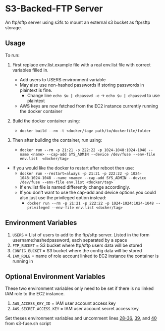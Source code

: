 # S3-Backed-FTP Server

An ftp/sftp server using s3fs to mount an external s3 bucket as ftp/sftp storage.

## Usage

To run:

1. First replace env.list.example file with a real env.list file with correct variables filled in.
	- Add users to USERS environment variable
  	- May also use non-hashed passwords if storing passwords in plaintext is fine.
  		- Change line ` echo $u | chpasswd -e ` -> ` echo $u | chpasswd ` to use plaintext
	- AWS keys are now fetched from the EC2 instance currently running the docker container  
	
2. Build the docker container using:

	- ``` docker build --rm -t <docker/tag> path/to/dockerfile/folder ```

3. Then after building the container, run using:

 	- ``` docker run --rm -p 21:21 -p 222:22 -p 1024-1048:1024-1048 --name <name> --cap-add SYS_ADMIN --device /dev/fuse --env-file env.list  <docker/tag> ```
  - If you would like the docker to restart after reboot then use:
    * ``` docker run --restart=always -p 21:21 -p 222:22 -p 1024-1048:1024-1048 --name <name> --cap-add SYS_ADMIN --device /dev/fuse --env-file env.list <docker/tag> ```
	- If env.list file is named differently change accordingly. 
	- If you don't want to use the cap-add and device options you could also just use the privileged option instead:
		* ``` docker run --rm -p 21:21 -p 222:22 -p 1024-1024:1024-1048 --privileged --env-file env.list <docker/tag> ```
	
## Environment Variables

1. ` USERS ` = List of users to add to the ftp/sftp server. Listed in the form username:hashedpassword, each separated by a space
2. ` FTP_BUCKET ` = S3 bucket where ftp/sftp users data will be stored
3. ` CONFIG_BUCKET ` = S3 bucket where the config data will be stored
4. ` IAM_ROLE ` = name of role account linked to EC2 instance the container is running in


## Optional Environment Variables
These two environment variables only need to be set if there is no linked IAM role to the EC2 instance.

1. ` AWS_ACCESS_KEY_ID ` = IAM user account access key
2. ` AWS_SECRET_ACCESS_KEY ` = IAM user account secret access key

Set theses environment variables and uncomment lines [28-36](./s3-fuse.sh#L28-36), [39](./s3-fuse.sh#L34), and [40](./s3-fuse.sh#L35) from s3-fuse.sh script

